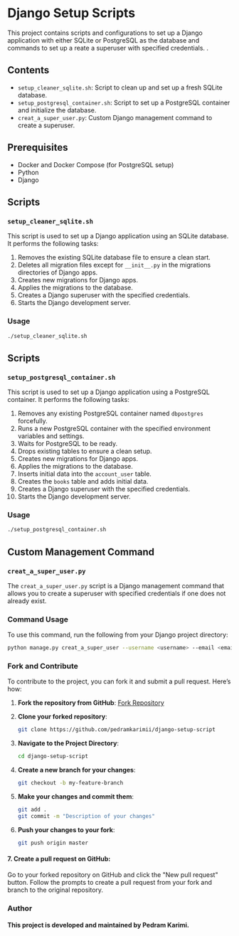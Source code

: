 # Django Setup Scripts

This project contains scripts and configurations to set up a Django application with either SQLite or PostgreSQL as the database and commands to set up a reate a superuser with specified credentials. .
## Contents

- `setup_cleaner_sqlite.sh`: Script to clean up and set up a fresh SQLite database.
- `setup_postgresql_container.sh`: Script to set up a PostgreSQL container and initialize the database.
- `creat_a_super_user.py`: Custom Django management command to create a superuser.

## Prerequisites

- Docker and Docker Compose (for PostgreSQL setup)
- Python
- Django


## Scripts

### `setup_cleaner_sqlite.sh`

This script is used to set up a Django application using an SQLite database. It performs the following tasks:

1. Removes the existing SQLite database file to ensure a clean start.
2. Deletes all migration files except for `__init__.py` in the migrations directories of Django apps.
3. Creates new migrations for Django apps.
4. Applies the migrations to the database.
5. Creates a Django superuser with the specified credentials.
6. Starts the Django development server.

### Usage

```bash
./setup_cleaner_sqlite.sh
```


## Scripts

### `setup_postgresql_container.sh`

This script is used to set up a Django application using a PostgreSQL container. It performs the following tasks:

1. Removes any existing PostgreSQL container named `dbpostgres` forcefully.
2. Runs a new PostgreSQL container with the specified environment variables and settings.
3. Waits for PostgreSQL to be ready.
4. Drops existing tables to ensure a clean setup.
5. Creates new migrations for Django apps.
6. Applies the migrations to the database.
7. Inserts initial data into the `account_user` table.
8. Creates the `books` table and adds initial data.
9. Creates a Django superuser with the specified credentials.
10. Starts the Django development server.

### Usage

```bash
./setup_postgresql_container.sh
```


## Custom Management Command

### `creat_a_super_user.py`

The `creat_a_super_user.py` script is a Django management command that allows you to create a superuser with specified credentials if one does not already exist.

### Command Usage

To use this command, run the following from your Django project directory:

```bash
python manage.py creat_a_super_user --username <username> --email <email> --password <password> --phone_number <phone_number>
```


### Fork and Contribute

To contribute to the project, you can fork it and submit a pull request. Here’s how:

1. **Fork the repository from GitHub**: [Fork Repository](https://github.com/pedramkarimii/django-setup-script)

2. **Clone your forked repository**:

   ```bash
   git clone https://github.com/pedramkarimii/django-setup-script
   ```
3. **Navigate to the Project Directory**:

   ```bash
   cd django-setup-script
   ```
4. **Create a new branch for your changes**:

   ```bash
   git checkout -b my-feature-branch
   ```
5. **Make your changes and commit them**:

   ```bash
   git add .
   git commit -m "Description of your changes"
   ```
6. **Push your changes to your fork**:

   ```bash
   git push origin master
   ```

#### 7. Create a pull request on GitHub:

Go to your forked repository on GitHub and click the "New pull request" button. Follow the prompts to create a pull
request from your fork and branch to the original repository.

### Author

#### This project is developed and maintained by Pedram Karimi.